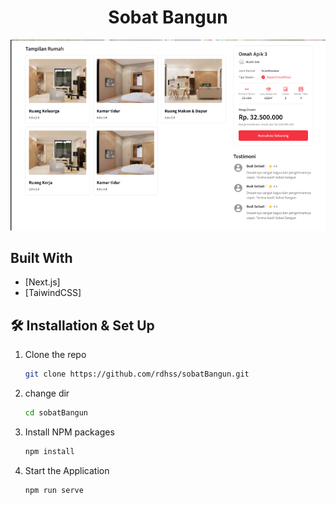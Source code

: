 <h1 align="center">
  Sobat Bangun
</h1>
<div align="center">
  <img alt="Logo" src="./src/assets/images/sobatbangun.png" />
</div>



## Built With

- [Next.js]
- [TaiwindCSS]

## 🛠 Installation & Set Up

1. Clone the repo
   ```sh
   git clone https://github.com/rdhss/sobatBangun.git
   ```
1. change dir
   ```sh
   cd sobatBangun
   ```
2. Install NPM packages
   ```sh
   npm install
   ```
3. Start the Application
   ```sh
   npm run serve
